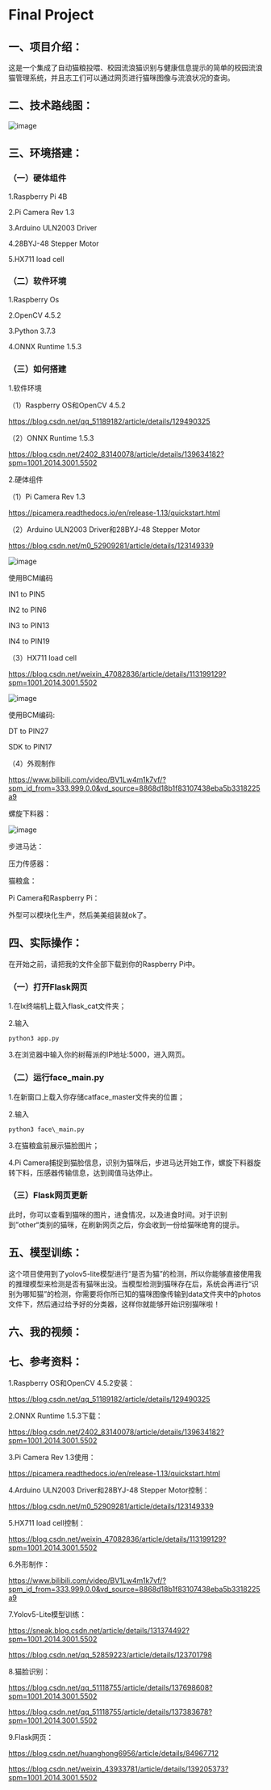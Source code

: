 # Final Project

## 一、项目介绍：

这是一个集成了自动猫粮投喂、校园流浪猫识别与健康信息提示的简单的校园流浪猫管理系统，并且志工们可以通过网页进行猫咪图像与流浪状况的查询。

## 二、技术路线图：

![image](https://github.com/hokizzz/Homeless-Cats-Raising/blob/main/technical%20route.png)

## 三、环境搭建：

### （一）硬体组件

1\.Raspberry Pi 4B

2\.Pi Camera Rev 1.3

3\.Arduino ULN2003 Driver

4\.28BYJ-48 Stepper Motor

5\.HX711 load cell

### （二）软件环境

1\.Raspberry Os

2\.OpenCV 4.5.2

3\.Python 3.7.3

4\.ONNX Runtime 1.5.3

### （三）如何搭建

1\.软件环境

（1）Raspberry OS和OpenCV 4.5.2 

<https://blog.csdn.net/qq_51189182/article/details/129490325>

（2）ONNX Runtime 1.5.3

<https://blog.csdn.net/2402_83140078/article/details/139634182?spm=1001.2014.3001.5502>

2\.硬体组件

（1）Pi Camera Rev 1.3

<https://picamera.readthedocs.io/en/release-1.13/quickstart.html>

（2）Arduino ULN2003 Driver和28BYJ-48 Stepper Motor

<https://blog.csdn.net/m0_52909281/article/details/123149339>

![image](https://github.com/hokizzz/Homeless-Cats-Raising/blob/main/uln2003%20driver.jpg)

使用BCM编码

IN1 to PIN5   

IN2 to PIN6

IN3 to PIN13

IN4 to PIN19

（3）HX711 load cell

<https://blog.csdn.net/weixin_47082836/article/details/113199129?spm=1001.2014.3001.5502>

![image](https://github.com/hokizzz/Homeless-Cats-Raising/blob/main/hx711.jpg)

使用BCM编码:

DT to PIN27

SDK to PIN17

（4）外观制作

<https://www.bilibili.com/video/BV1Lw4m1k7vf/?spm_id_from=333.999.0.0&vd_source=8868d18b1f83107438eba5b3318225a9>

螺旋下料器：

![image](https://github.com/hokizzz/Homeless-Cats-Raising/blob/main/Spiral%20machine.jpg)

步进马达：

压力传感器：

猫粮盒：

Pi Camera和Raspberry Pi：

外型可以模块化生产，然后美美组装就ok了。

## 四、实际操作：

在开始之前，请把我的文件全部下载到你的Raspberry Pi中。

### （一）打开Flask网页

1\.在lx终端机上载入flask\_cat文件夹；

2\.输入
```
python3 app.py
```

3\.在浏览器中输入你的树莓派的IP地址:5000，进入网页。

### （二）运行face\_main.py

1\.在新窗口上载入你存储catface\_master文件夹的位置；

2\.输入
```
python3 face\_main.py
```

3\.在猫粮盒前展示猫脸图片；

4\.Pi Camera捕捉到猫脸信息，识别为猫咪后，步进马达开始工作，螺旋下料器旋转下料，压感器传输信息，达到阈值马达停止。

### （三）Flask网页更新

此时，你可以查看到猫咪的图片，进食情况，以及进食时间。对于识别到”other“类别的猫咪，在刷新网页之后，你会收到一份给猫咪绝育的提示。

## 五、模型训练：

这个项目使用到了yolov5-lite模型进行“是否为猫”的检测，所以你能够直接使用我的推理模型来检测是否有猫咪出没。当模型检测到猫咪存在后，系统会再进行“识别为哪知猫”的检测，你需要将你所已知的猫咪图像传输到data文件夹中的photos文件下，然后通过给予好的分类器，这样你就能够开始识别猫咪啦！

## 六、我的视频：

## 七、参考资料：

1\.Raspberry OS和OpenCV 4.5.2安装：

<https://blog.csdn.net/qq_51189182/article/details/129490325>

2\.ONNX Runtime 1.5.3下载：

<https://blog.csdn.net/2402_83140078/article/details/139634182?spm=1001.2014.3001.5502>

3\.Pi Camera Rev 1.3使用：

<https://picamera.readthedocs.io/en/release-1.13/quickstart.html>

4\.Arduino ULN2003 Driver和28BYJ-48 Stepper Motor控制：

<https://blog.csdn.net/m0_52909281/article/details/123149339>

5\.HX711 load cell控制：

<https://blog.csdn.net/weixin_47082836/article/details/113199129?spm=1001.2014.3001.5502>

6\.外形制作：

<https://www.bilibili.com/video/BV1Lw4m1k7vf/?spm_id_from=333.999.0.0&vd_source=8868d18b1f83107438eba5b3318225a9>

7\.Yolov5-Lite模型训练：

<https://sneak.blog.csdn.net/article/details/131374492?spm=1001.2014.3001.5502>

<https://blog.csdn.net/qq_52859223/article/details/123701798>

8\.猫脸识别：

<https://blog.csdn.net/qq_51118755/article/details/137698608?spm=1001.2014.3001.5502>

<https://blog.csdn.net/qq_51118755/article/details/137383678?spm=1001.2014.3001.5502>

9\.Flask网页：

<https://blog.csdn.net/huanghong6956/article/details/84967712>

<https://blog.csdn.net/weixin_43933781/article/details/139205373?spm=1001.2014.3001.5502>
